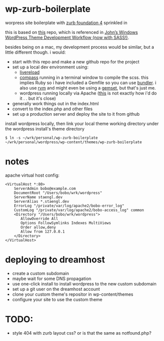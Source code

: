 wp-zurb-boilerplate
===================

worpress site boilerplate with [zurb foundation 4](http://foundation.zurb.com/) sprinkled in

this is based on [this](https://github.com/inverse-paradox/boilerplate) repo, which is referenced in [John’s Windows WordPress Theme Development Workflow (now with SASS!)](http://www.inverseparadox.com/2013/05/johns-windows-wordpress-theme-development-workflow-now-with-sass/).

besides being on a mac, my development process would be similar, but a little different though. i would:

* start with this repo and make a new github repo for the project
* set up a local dev environment using:
  * [livereload](http://livereload.com/)
  * [compass](http://compass-style.org/) running in a terminal window to compile the scss. this implies Ruby so i have included a Gemfile so you can use [bundler](http://gembundler.com/). i also use [rvm](http://rvm.io/) and might even be using a [gemset](http://rvm.io/gemsets), but that's just me.
  * wordpress running locally via Apache ([this](http://rzen.net/development/local-develoment-in-osx/) is not exactly how i'd do it . . but it's close)
* generally work things out in the index.html
* convert to the index.php and other files
* set up a production server and deploy the site to it from github


install wordpress locally, then link your local theme working directory under the wordpress install's theme directory

```
$ ln -s ~/wrk/personal/wp-zurb-boilerplate ~/wrk/personal/wordpress/wp-content/themes/wp-zurb-boilerplate
```

notes
=====
apache virtual host config:

```
<VirtualHost *:80>
    ServerAdmin bobo@example.com
    DocumentRoot "/Users/bobo/wrk/wordpress"
    ServerName staengl.dev
    ServerAlias *.staengl.dev
    ErrorLog "/private/var/log/apache2/bobo-error_log"
    CustomLog "/private/var/log/apache2/bobo-access_log" common
    <Directory "/Users/bobo/wrk/wordpress">
       AllowOverride All
       Options FollowSymlinks Indexes MultiViews
       Order allow,deny
       Allow from 127.0.0.1
    </Directory>
</VirtualHost>
```

deploying to dreamhost
=====
* create a custom subdomain
* maybe wait for some DNS propagation
* use one-click install to install wordpress to the new custom subdomain
* set up a git user on the dreamhost account
* clone your custom theme's repositor in wp-content/themes
* configure your site to use the custom theme


TODO:
=====
* style 404 with zurb layout css? or is that the same as notfound.php?

